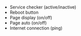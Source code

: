 + Service checker (active/inactive)
+ Reboot button
+ Page display (on/off)
+ Page auto (on/off)
+ Internet connection (ping)
